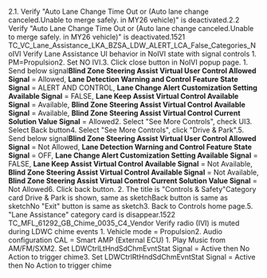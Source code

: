2.1. Verify "Auto Lane Change Time Out or (Auto lane change canceled.Unable to merge safely. in MY26 vehicle)" is deactivated.2.2 Verify "Auto Lane Change Time Out or (Auto lane change canceled.Unable to merge safely. in MY26 vehicle)" is deactivated.1521 TC_VC_Lane_Assistance_LKA_BZSA_LDW_ALERT_LCA_False_Categories_NoIVI Verify Lane Assistance UI behavior in NoIVI state with signal controls 1. PM=Propulsion2. Set NO IVI.3. Click close button in NoIVI popup page. 1. Send below signal**Blind Zone Steering Assist Virtual User Control Allowed Signal** = Allowed, **Lane Detection Warning and Control Feature State Signal** = ALERT AND CONTROL, **Lane Change Alert Customization Setting Available Signal** = FALSE, **Lane Keep Assist Virtual Control Available Signal** = Available, **Blind Zone Steering Assist Virtual Control Available Signal** = Available, **Blind Zone Steering Assist Virtual Control Current Solution Value Signal** = Allowed2. Select "See More Controls", check UI3. Select Back button4. Select "See More Controls", click "Drive & Park".5. Send below signal**Blind Zone Steering Assist Virtual User Control Allowed Signal** = Not Allowed, **Lane Detection Warning and Control Feature State Signal** = OFF, **Lane Change Alert Customization Setting Available Signal** = FALSE, **Lane Keep Assist Virtual Control Available Signal** = Not Available, **Blind Zone Steering Assist Virtual Control Available Signal** = Not Available, **Blind Zone Steering Assist Virtual Control Current Solution Value Signal** = Not Allowed6. Click back button. 2. The title is "Controls & Safety"Category card Drive & Park is shown, same as sketchBack button is same as sketchNo "Exit" button is same as sketch3. Back to Controls home page.5. "Lane Assistance" category card is disappear.1522 TC_MFL_61292_GB_Chime_0035_C4_Vendor Verify radio (IVI) is muted during LDWC chime events 1. Vehicle mode = Propulsion2. Audio configuration CAL = Smart AMP (External ECU) 1. Play Music from AM/FM/SXM2. Set LDWCtrlLtHndSdChmEvntStat Signal = Active then No Action to trigger chime3. Set LDWCtrlRtHndSdChmEvntStat Signal = Active then No Action to trigger chime